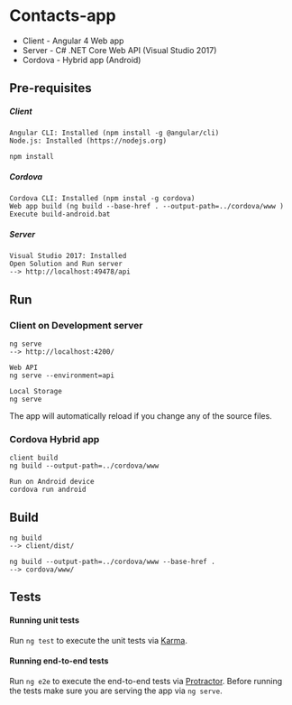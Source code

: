 ﻿# Contacts-app

- Client - Angular 4 Web app
- Server - C# .NET Core Web API (Visual Studio 2017)
- Cordova - Hybrid app (Android)

## Pre-requisites
##### Client
```
Angular CLI: Installed (npm install -g @angular/cli)
Node.js: Installed (https://nodejs.org)

npm install
```
##### Cordova
```
Cordova CLI: Installed (npm instal -g cordova)
Web app build (ng build --base-href . --output-path=../cordova/www )
Execute build-android.bat
```
##### Server
```
Visual Studio 2017: Installed
Open Solution and Run server
--> http://localhost:49478/api
```
## Run

### Client on Development server
```
ng serve
--> http://localhost:4200/

Web API
ng serve --environment=api

Local Storage 
ng serve
```
The app will automatically reload if you change any of the source files.

### Cordova Hybrid app
```
client build
ng build --output-path=../cordova/www 

Run on Android device
cordova run android
```

## Build

```
ng build
--> client/dist/

ng build --output-path=../cordova/www --base-href .
--> cordova/www/
```

## Tests

#### Running unit tests

Run `ng test` to execute the unit tests via [Karma](https://karma-runner.github.io).

#### Running end-to-end tests

Run `ng e2e` to execute the end-to-end tests via [Protractor](http://www.protractortest.org/).
Before running the tests make sure you are serving the app via `ng serve`.

